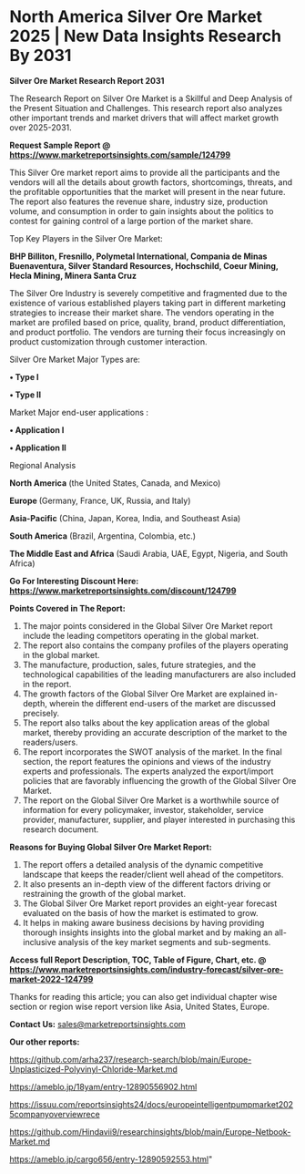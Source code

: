 # North America Silver Ore Market 2025 | New Data Insights Research By 2031

<strong>Silver Ore Market Research Report 2031</strong>

The Research Report on Silver Ore Market is a Skillful and Deep Analysis of the Present Situation and Challenges. This research report also analyzes other important trends and market drivers that will affect market growth over 2025-2031.

<strong>Request Sample Report @ <a href=https://www.marketreportsinsights.com/sample/124799>https://www.marketreportsinsights.com/sample/124799</a></strong>

This Silver Ore market report aims to provide all the participants and the vendors will all the details about growth factors, shortcomings, threats, and the profitable opportunities that the market will present in the near future. The report also features the revenue share, industry size, production volume, and consumption in order to gain insights about the politics to contest for gaining control of a large portion of the market share.

Top Key Players in the Silver Ore Market:

<strong>BHP Billiton, Fresnillo, Polymetal International, Compania de Minas Buenaventura, Silver Standard Resources, Hochschild, Coeur Mining, Hecla Mining, Minera Santa Cruz</strong>

The Silver Ore Industry is severely competitive and fragmented due to the existence of various established players taking part in different marketing strategies to increase their market share. The vendors operating in the market are profiled based on price, quality, brand, product differentiation, and product portfolio. The vendors are turning their focus increasingly on product customization through customer interaction.

Silver Ore Market Major Types are:

<strong>• Type I

• Type II</strong>

Market Major end-user applications :

<strong>• Application I

• Application II</strong>

Regional Analysis

</u><strong><b>North America</b></strong> (the United States, Canada, and Mexico)

<strong><b>Europe </b></strong>(Germany, France, UK, Russia, and Italy)

<strong><b>Asia-Pacific</b></strong> (China, Japan, Korea, India, and Southeast Asia)

<strong><b>South America</b></strong> (Brazil, Argentina, Colombia, etc.)

<strong><b>The Middle East and Africa</b></strong> (Saudi Arabia, UAE, Egypt, Nigeria, and South Africa)

<strong>Go For Interesting Discount Here: <a href=https://www.marketreportsinsights.com/discount/124799>https://www.marketreportsinsights.com/discount/124799</a></strong>

<strong>Points Covered in The Report:</strong>
<ol>
  <li>The major points considered in the Global Silver Ore Market report include the leading competitors operating in the global market.</li>
  <li>The report also contains the company profiles of the players operating in the global market.</li>
  <li>The manufacture, production, sales, future strategies, and the technological capabilities of the leading manufacturers are also included in the report.</li>
  <li>The growth factors of the Global Silver Ore Market are explained in-depth, wherein the different end-users of the market are discussed precisely.</li>
  <li>The report also talks about the key application areas of the global market, thereby providing an accurate description of the market to the readers/users.</li>
  <li>The report incorporates the SWOT analysis of the market. In the final section, the report features the opinions and views of the industry experts and professionals. The experts analyzed the export/import policies that are favorably influencing the growth of the Global Silver Ore Market.</li>
  <li>The report on the Global Silver Ore Market is a worthwhile source of information for every policymaker, investor, stakeholder, service provider, manufacturer, supplier, and player interested in purchasing this research document.</li>
</ol>
<strong>Reasons for Buying Global Silver Ore Market Report:</strong>

<ol>
  <li>The report offers a detailed analysis of the dynamic competitive landscape that keeps the reader/client well ahead of the competitors.</li>
  <li>It also presents an in-depth view of the different factors driving or restraining the growth of the global market.</li>
  <li>The Global Silver Ore Market report provides an eight-year forecast evaluated on the basis of how the market is estimated to grow.</li>
  <li>It helps in making aware business decisions by having providing thorough insights insights into the global market and by making an all-inclusive analysis of the key market segments and sub-segments.</li>
</ol>
<strong>Access full Report Description, TOC, Table of Figure, Chart, etc. @ <a href=https://www.marketreportsinsights.com/industry-forecast/silver-ore-market-2022-124799>https://www.marketreportsinsights.com/industry-forecast/silver-ore-market-2022-124799</a></strong>


Thanks for reading this article; you can also get individual chapter wise section or region wise report version like Asia, United States, Europe.

<strong>Contact Us:</strong>
sales@marketreportsinsights.com

<strong>Our other reports:</strong>

<a href=https://github.com/arha237/research-search/blob/main/Europe-Unplasticized-Polyvinyl-Chloride-Market.md>https://github.com/arha237/research-search/blob/main/Europe-Unplasticized-Polyvinyl-Chloride-Market.md</a>

<a href=https://ameblo.jp/18yam/entry-12890556902.html>https://ameblo.jp/18yam/entry-12890556902.html</a>

<a href=https://issuu.com/reportsinsights24/docs/europeintelligentpumpmarket2025companyoverviewrece>https://issuu.com/reportsinsights24/docs/europeintelligentpumpmarket2025companyoverviewrece</a>

<a href=https://github.com/Hindavii9/researchinsights/blob/main/Europe-Netbook-Market.md>https://github.com/Hindavii9/researchinsights/blob/main/Europe-Netbook-Market.md</a>

<a href=https://ameblo.jp/cargo656/entry-12890592553.html>https://ameblo.jp/cargo656/entry-12890592553.html</a>"
